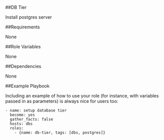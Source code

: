 ##DB Tier

Install postgres server

##Requirements

None

##Role Variables

None

##Dependencies

None

##Example Playbook

Including an example of how to use your role (for instance, with variables passed in as parameters) is always nice for users too:


    - name: setup database tier
      become: yes
      gather_facts: false
      hosts: dbs
      roles:
        - {name: db-tier, tags: [dbs, postgres]}
